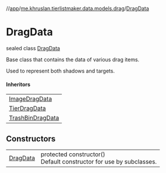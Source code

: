//[app](../../../index.md)/[me.khruslan.tierlistmaker.data.models.drag](../index.md)/[DragData](index.md)

# DragData

sealed class [DragData](index.md)

Base class that contains the data of various drag items.

Used to represent both shadows and targets.

#### Inheritors

| |
|---|
| [ImageDragData](../-image-drag-data/index.md) |
| [TierDragData](../-tier-drag-data/index.md) |
| [TrashBinDragData](../-trash-bin-drag-data/index.md) |

## Constructors

| | |
|---|---|
| [DragData](-drag-data.md) | protected constructor()<br>Default constructor for use by subclasses. |
